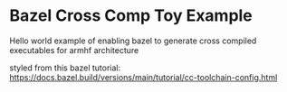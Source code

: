 # Bazel Cross Comp Toy Example
Hello world example of enabling bazel to generate cross compiled executables for armhf architecture

styled from this bazel tutorial: https://docs.bazel.build/versions/main/tutorial/cc-toolchain-config.html